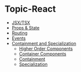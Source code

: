 # Topic-React

 - [JSX/TSX](./fundementals/react-jsx-tsx.md)
 - [Props & State](./fundementals/react-props-state.md)
 - [Routing](./fundementals/react-routing.md)
 - [Events](./fundementals/react-events.md)
 - [Containment and Specialization]()
   - [Higher Order Components](./fundementals/react-HCO.md)
   - [Container Components]()
   - [Containment]()
   - [Specialization]()
